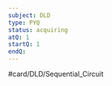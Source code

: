 ```yaml
---
subject: DLD
type: PYQ
status: acquiring
atQ: 1
startQ: 1
endQ:
---
```

#card/DLD/Sequential_Circuit


